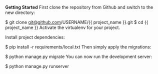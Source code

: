 **Getting Started**
First clone the repository from Github and switch to the new directory:

$ git clone git@github.com/USERNAME/{{ project_name }}.git
$ cd {{ project_name }}
Activate the virtualenv for your project.

Install project dependencies:

$ pip install -r requirements/local.txt
Then simply apply the migrations:

$ python manage.py migrate
You can now run the development server:

$ python manage.py runserver
